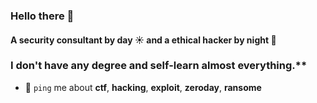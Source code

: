 ### Hello there 👋

#### A security consultant by day ☀️ and a ethical hacker by night 🌙
### I don't have any degree and self-learn almost everything.**

- 💬 `ping` me about **ctf**, **hacking**, **exploit**, **zeroday**, **ransome**
